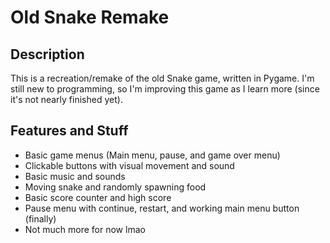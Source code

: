 # Old Snake Remake

## Description

This is a recreation/remake of the old Snake game, written in Pygame. I'm still new to programming, so I'm improving this game as I learn more (since it's not nearly finished yet).

## Features and Stuff

- Basic game menus (Main menu, pause, and game over menu)
- Clickable buttons with visual movement and sound
- Basic music and sounds
- Moving snake and randomly spawning food
- Basic score counter and high score
- Pause menu with continue, restart, and working main menu button (finally)
- Not much more for now lmao
